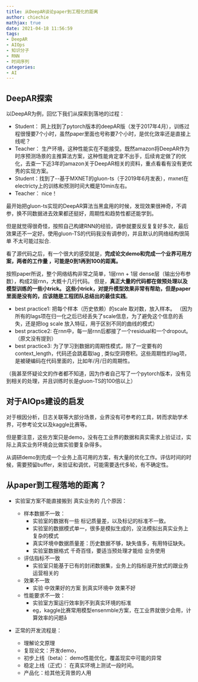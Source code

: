 ```yaml
---
title: 从DeepAR谈论paper到工程化的距离
author: chiechie
mathjax: true
date: 2021-04-18 11:56:59
tags:
- DeepAR
- AIOps
- 知识分子
- RNN
- 时间序列
categories:
- AI
---
```


## DeepAR探索

以DeepAR为例，回忆下我们从探索到落地的过程：

- Student： 网上找到了pytorch版本的deepAR版（发于2017年4月），训练过程很慢要7个小时，虽然paper里面也号称要7个小时，是优化效率还是直接上线呢？
- Teacher： 生产环境，这种性能实在不能接受。既然amazon将DeepAR作为时序预测场景的主推算法方案，这种性能肯定拿不出手，后续肯定做了的优化，去查一下近3年的amazon关于DeepAR相关的资料，重点看看有没有更优秀的实现方案。
- Student：找到了--基于MXNET的gluon-ts（于2019年6月发表），mxnet在electricty上的训练和预测时间大概是10min左右。
- Teacher： nice！

最开始把gluon-ts实现的DeepAR算法当黑盒用的时候，发现效果很神奇，不调参，换不同数据进去效果都还挺好，周期性和趋势性都还能学到。

但是就觉得很奇怪，按照自己构建RNN的经验，调参就要反反复复好多次，最后效果还不一定好。使用gluon-TS的代码我没有调参的，并且默认的网络结构很简单 不太可能过拟合.

看了源代码之后，有一个很大的感受就是，**完成论文demo和完成一个业界可用方案，两者的工作量 ，可能是0到1再到100的距离。**

按照paper所说，整个网络结构非常之简单，1层rnn + 1层 dense层（输出分布参数），构成2层rnn，大概十几行代码。 但是，**真正大量的代码都在做预处理以及 模型训练的一些小trick。 这些小trick，对提升模型效果非常有帮助，但是paper里面是没有的，应该随是工程团队总结出的最佳实践**。

- best practice1: 把每个样本（历史依赖）的scale 取对数，放入样本。 （因为所有的lags项在归一化之后已经丢失了scale信息，为了避免这个信息的丢失，还是把log scale 放入特征，用于区别不同的曲线的模式）
- best practice2: 在rnn中，每一层rnn后都接了一个residual和一个dropout。（原文没有提到）
- best practice3: 为了学习到数据的周期性模式，除了一定要有的context_length，代码还会跳着取lag , 类似空洞卷积。这些周期性的lag项，是被硬编码在代码里面的，比如年/月/日的周期性。

（我甚至怀疑论文的作者都不知道，因为作者自己写了一个pytorch版本，没有见到相关的处理，并且训练时长是gluon-TS的100倍以上）


## 对于AIOps建设的启发

对于根因分析，日志关联等大部分场景，业界没有可参考的工具，转而求助学术界，可参考论文以及kaggle比赛等。

但是要注意，这些方案只是demo，没有在工业界的数据和真实需求上验证过，实际上真实业务环境会比做实验要复杂得多。

从调研demo到完成一个业务上高可用的方案，有大量的优化工作。评估时间的时候，需要预留buffer，来验证和调优，可能需要迭代多轮，有不确定性。


## 从paper到工程落地的距离？

- 实验室方案不能直接搬到 真实业务的 几个原因：
    - 样本数据不一致：
        - 实验室的数据有一些 标记质量差，以及标记的标准不一致。
        - 实验室的数据模式单一，很多是模拟生成的，没法模拟出真实业务上复杂的模式
        - 真实环境中数据质量差：历史数据不够，缺失值多，有用特征缺失。
        - 实验室数据格式 千奇百怪，要适当预处理才能给 业务使用
    - 评估指标不一致
        - 实验室只能基于已有的封闭数据集，业务上的指标是开放式的跟业务运营相关的
    - 效果不一致
        - 实验 中效果好的方案 到真实环境中 效果不好
    - 性能要求不一致：
        - 实验室方案运行效率到不到真实环境的标准
        - eg，kaggle比赛常用模型ensenmble方案，在工业界就很少会用，计算效率的问题å

- 正常的开发流程是：
    - 理解论文原理
    - 复现论文：开发demo，
    - 初步上线（beta）： demo性能优化，覆盖现实中可能的异常
    - 稳定上线（正式）： 在真实环境上测试一段时间。
    - 产品化：给其他无背景的人用
    
